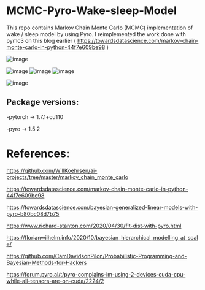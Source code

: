 # MCMC-Pyro-Wake-sleep-Model
 This repo contains Markov Chain Monte Carlo (MCMC) implementation of wake / sleep model by using Pyro. I reimplemented the work done with pymc3 on this blog earlier
 ( https://towardsdatascience.com/markov-chain-monte-carlo-in-python-44f7e609be98 )
 
![image](https://user-images.githubusercontent.com/29160749/138592169-c99298fd-3f4f-415c-af31-8a6a924077dc.png)

![image](https://user-images.githubusercontent.com/29160749/138588264-69c1b9db-227d-4bb2-b571-20ac758a7185.png)
![image](https://user-images.githubusercontent.com/29160749/138588296-2c638d99-8e1b-4f24-999b-2b340219fd6e.png)
![image](https://user-images.githubusercontent.com/29160749/138588277-343aee60-a279-4a20-8e6f-011c6919a71f.png)

![image](https://user-images.githubusercontent.com/29160749/138590896-5950180d-532a-4d0c-bf17-5b5b3ac03c29.png)

## Package versions:
-pytorch -> 1.7.1+cu110

-pyro -> 1.5.2

# References:
 
https://github.com/WillKoehrsen/ai-projects/tree/master/markov_chain_monte_carlo


https://towardsdatascience.com/markov-chain-monte-carlo-in-python-44f7e609be98


https://towardsdatascience.com/bayesian-generalized-linear-models-with-pyro-b80bc08d7b75


https://www.richard-stanton.com/2020/04/30/fit-dist-with-pyro.html


https://florianwilhelm.info/2020/10/bayesian_hierarchical_modelling_at_scale/


https://github.com/CamDavidsonPilon/Probabilistic-Programming-and-Bayesian-Methods-for-Hackers


https://forum.pyro.ai/t/pyro-complains-im-using-2-devices-cuda-cpu-while-all-tensors-are-on-cuda/2224/2
